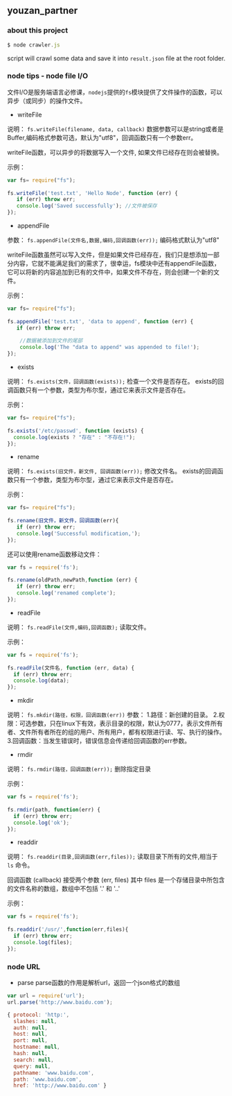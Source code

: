 ## youzan_partner


### about this project

```js
$ node crawler.js
```

script will crawl some data and save it into `result.json` file at the root folder.


### node tips - node file I/O

文件I/O是服务端语言必修课，`nodejs`提供的`fs`模块提供了文件操作的函数，可以异步（或同步）的操作文件。

- writeFile

说明：
`fs.writeFile(filename, data, callback)`
数据参数可以是string或者是Buffer,编码格式参数可选，默认为"utf8"，回调函数只有一个参数err。

writeFile函数，可以异步的将数据写入一个文件, 如果文件已经存在则会被替换。

示例：
```js
var fs= require("fs");
 
fs.writeFile('test.txt', 'Hello Node', function (err) {
   if (err) throw err;
   console.log('Saved successfully'); //文件被保存
});
```


- appendFile

参数：
`fs.appendFile(文件名,数据,编码,回调函数(err));`
编码格式默认为"utf8"

writeFile函数虽然可以写入文件，但是如果文件已经存在，我们只是想添加一部分内容，它就不能满足我们的需求了，很幸运，fs模块中还有appendFile函数，它可以将新的内容追加到已有的文件中，如果文件不存在，则会创建一个新的文件。

示例：

```js
var fs= require("fs");
 
fs.appendFile('test.txt', 'data to append', function (err) {
   if (err) throw err;
 
    //数据被添加到文件的尾部
    console.log('The "data to append" was appended to file!'); 
});
```


- exists

说明：
`fs.exists(文件，回调函数(exists));`
检查一个文件是否存在。
exists的回调函数只有一个参数，类型为布尔型，通过它来表示文件是否存在。

示例：

```js
var fs= require("fs");
 
fs.exists('/etc/passwd', function (exists) {
  console.log(exists ? "存在" : "不存在!");
});
```


- rename

说明：
`fs.exists(旧文件，新文件, 回调函数(err));`
修改文件名。
exists的回调函数只有一个参数，类型为布尔型，通过它来表示文件是否存在。

示例：

```js
var fs= require("fs");
 
fs.rename(旧文件，新文件，回调函数(err){
   if (err) throw err;
   console.log('Successful modification,');
});
```

还可以使用rename函数移动文件：
```js
var fs = require('fs');
 
fs.rename(oldPath,newPath,function (err) {
   if (err) throw err;
   console.log('renamed complete');
});
```

- readFile

说明：
`fs.readFile(文件,编码,回调函数);`
读取文件。

示例：
```js
var fs = require('fs');
 
fs.readFile(文件名, function (err, data) {
  if (err) throw err;
  console.log(data);
});
```

- mkdir

说明：
`fs.mkdir(路径，权限，回调函数(err))`
参数：
1.路径：新创建的目录。
2.权限：可选参数，只在linux下有效，表示目录的权限，默认为0777，表示文件所有者、文件所有者所在的组的用户、所有用户，都有权限进行读、写、执行的操作。
3.回调函数：当发生错误时，错误信息会传递给回调函数的err参数。


- rmdir

说明：
`fs.rmdir(路径，回调函数(err));`
删除指定目录

示例：

```js
var fs = require('fs');
 
fs.rmdir(path, function(err) {
  if (err) throw err;
  console.log('ok');
});
```


- readdir

说明：
`fs.readdir(目录,回调函数(err,files));`
读取目录下所有的文件,相当于 `ls` 命令。

回调函数 (callback) 接受两个参数 (err, files) 其中 files 是一个存储目录中所包含的文件名称的数组，数组中不包括 '.' 和 '..'

示例：

```js
var fs = require('fs');
 
fs.readdir('/usr/',function(err,files){
  if (err) throw err;
  console.log(files);
});

```




### node URL

- parse
parse函数的作用是解析url，返回一个json格式的数组

```js
var url = require('url');
url.parse('http://www.baidu.com');

{ protocol: 'http:',
  slashes: null,
  auth: null,
  host: null,
  port: null,
  hostname: null,
  hash: null,
  search: null,
  query: null,
  pathname: 'www.baidu.com',
  path: 'www.baidu.com',
  href: 'http://www.baidu.com' }

```